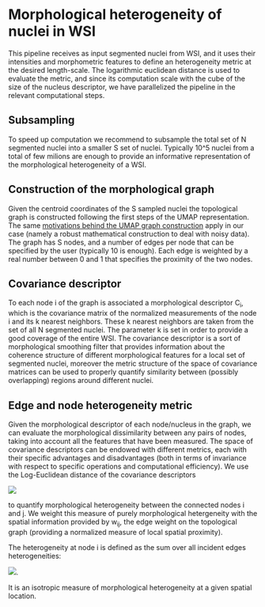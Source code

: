 # Morphological heterogeneity of nuclei in WSI 

This pipeline receives as input segmented nuclei from WSI, and it uses their intensities and morphometric features to define an heterogeneity metric at the desired length-scale. The logarithmic euclidean distance is used to evaluate the metric, and since its computation scale with the cube of the size of the nucleus descriptor, we have parallelized the pipeline in the relevant computational steps.   

## Subsampling
To speed up computation we recommend to subsample the total set of N segmented nuclei into a smaller S set of nuclei. Typically 10^5 nuclei from a total of few milions are enough to provide an informative representation of the morphological heterogeneity of a WSI. 

## Construction of the morphological graph
Given the centroid coordinates of the S sampled nuclei the topological graph is constructed following the first steps of the UMAP representation. The same [motivations behind the UMAP graph construction](https://umap-learn.readthedocs.io/en/latest/how_umap_works.html) apply in our case (namely a robust mathematical construction to deal with noisy data). The graph has S nodes, and a number of edges per node that can be specified by the user (typically 10 is enough). Each edge is weighted by a real number between 0 and 1 that specifies the proximity of the two nodes.     

## Covariance descriptor
To each node i of the graph is associated a morphological descriptor C<sub>i</sub>, which is the covariance matrix of the normalized measurements of the node i and its k nearest neighbors. These k nearest neighbors are taken from the set of all N segmented nuclei. The parameter k is set in order to provide a good coverage of the entire WSI. The covariance descriptor is a sort of morphological smoothing filter that provides information about the coherence structure of different morphological features for a local set of segmented nuclei, moreover the metric structure of the space of covariance matrices can be used to properly quantify similarity between (possibly overlapping) regions around different nuclei.  

## Edge and node heterogeneity metric
Given the morphological descriptor of each node/nucleus in the graph, we can evaluate the morphological dissimilarity between any pairs of nodes, taking into account all the features that have been measured. 
The space of covariance descriptors can be endowed with different metrics, each with their specific advantages and disadvantages (both in terms of invariance with respect to specific operations and computational efficiency). 
We use the Log-Euclidean distance of the covariance descriptors 

<img src="https://render.githubusercontent.com/render/math?math=h^{edge}_{ij}=\| Log(C_i)-Log(C_j) \|_2">

to quantify morphological heterogeneity between the connected nodes i and j. We weight this measure of purely morphological hetergeneity with the spatial information provided by w<sub>ij</sub>, the edge weight on the topological graph (providing a normalized measure of local spatial proximity).

The heterogeneity at node i is defined as the sum over all incident edges heterogeneities:

<img src="https://render.githubusercontent.com/render/math?math=h^{node}_{i}=\sum_j \| Log(C_i)-Log(C_j) \|_2">. 

It is an isotropic measure of morphological heterogeneity at a given spatial location. 
